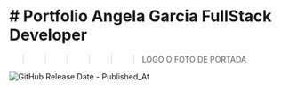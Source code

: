 <h1> # Portfolio Angela Garcia FullStack Developer </h1>

>>>>>>LOGO O FOTO DE PORTADA

![GitHub Release Date - Published_At](https://img.shields.io/github/release-date/Angela-GM/portfolio-angela-gm)
